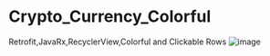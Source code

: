 # Crypto_Currency_Colorful
Retrofit,JavaRx,RecyclerView,Colorful and Clickable Rows
![image](https://user-images.githubusercontent.com/106253655/208322340-3f95ace0-3069-48fe-8836-b04e59fb0a9d.png)
